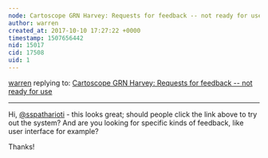 ```yaml
---
node: Cartoscope GRN Harvey: Requests for feedback -- not ready for use
author: warren
created_at: 2017-10-10 17:27:22 +0000
timestamp: 1507656442
nid: 15017
cid: 17508
uid: 1
---
```




[warren](../profile/warren) replying to: [Cartoscope GRN Harvey: Requests for feedback -- not ready for use](../notes/sspatharioti/10-10-2017/cartoscope-grn-harvey-requests-for-feedback-not-ready-for-use)

----
Hi, [@sspatharioti](/profile/sspatharioti) - this looks great; should people click the link above to try out the system? And are you looking for specific kinds of feedback, like user interface for example?

Thanks!
